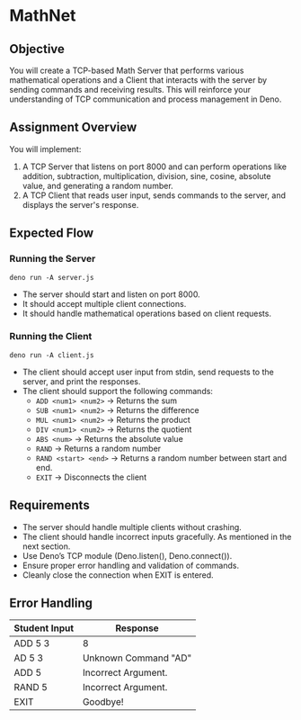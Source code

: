 # MathNet

## Objective

You will create a TCP-based Math Server that performs various mathematical operations and a Client that interacts with the server by sending commands and receiving results. This will reinforce your understanding of TCP communication and process management in Deno.

## Assignment Overview

You will implement:

1. A TCP Server that listens on port 8000 and can perform operations like addition, subtraction, multiplication, division, sine, cosine, absolute value, and generating a random number.
2. A TCP Client that reads user input, sends commands to the server, and displays the server's response.

## Expected Flow

### Running the Server

```
deno run -A server.js
```

- The server should start and listen on port 8000.
- It should accept multiple client connections.
- It should handle mathematical operations based on client requests.

### Running the Client

```
deno run -A client.js
```

- The client should accept user input from stdin, send requests to the server, and print the responses.
- The client should support the following commands:
  - `ADD <num1> <num2>` → Returns the sum
  - `SUB <num1> <num2>` → Returns the difference
  - `MUL <num1> <num2>` → Returns the product
  - `DIV <num1> <num2>` → Returns the quotient
  - `ABS <num>` → Returns the absolute value
  - `RAND` → Returns a random number
  - `RAND <start> <end>` → Returns a random number between start and end.
  - `EXIT` → Disconnects the client

## Requirements

- The server should handle multiple clients without crashing.
- The client should handle incorrect inputs gracefully. As mentioned in the next section.
- Use Deno’s TCP module (Deno.listen(), Deno.connect()).
- Ensure proper error handling and validation of commands.
- Cleanly close the connection when EXIT is entered.

## Error Handling

| Student Input | Response             |
| ------------- | -------------------- |
| ADD 5 3       | 8                    |
| AD 5 3        | Unknown Command "AD" |
| ADD 5         | Incorrect Argument.  |
| RAND 5        | Incorrect Argument.  |
| EXIT          | Goodbye!             |
